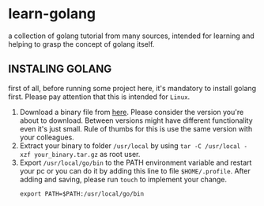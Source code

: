 # learn-golang
a collection of golang tutorial from many sources, intended for learning and helping to grasp the concept of golang itself.

## INSTALING GOLANG
first of all, before running some project here, it's mandatory to install golang first. Please pay attention that this is intended for `Linux`.
1. Download a binary file from [here](https://golang.org/dl/). Please consider the version you're about to download. Between versions might have different functionality even it's just small. Rule of thumbs for this is use the same version with your colleagues.
2. Extract your binary to folder `/usr/local` by using `tar -C /usr/local -xzf your_binary.tar.gz` as root user. 
3. Export `/usr/local/go/bin` to the PATH environment variable and restart your pc or you can do it by adding this line to file `$HOME/.profile`. After adding and saving, please run `touch` to implement your change.
   ```
   export PATH=$PATH:/usr/local/go/bin
   ```